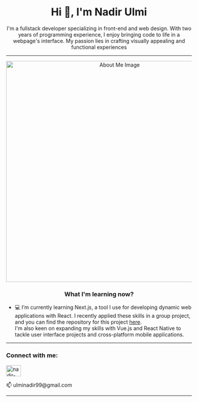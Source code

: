 <h1 align="center">Hi 👋, I'm Nadir Ulmi</h1>
<p align="center">I'm a fullstack developer specializing in front-end and web design. With two years of programming experience, I enjoy bringing code to life in a webpage's interface. My passion lies in crafting visually appealing and functional experiences</p>
<hr>

<p align="center">
       <img src=" ![about-me](https://github.com/nadirulmi/nadirulmi/assets/106765602/b1b8e779-8aeb-4ac7-9ce2-b01c9a594aa9)" alt="About Me Image" width="600"/>
</p>

<h3 align="center">What I'm learning now?</h3>

- 💻 I’m currently learning Next.js, a tool I use for developing dynamic web applications with React. I recently applied these skills in a group project, and you can find the repository for this project [here](https://github.com/SebaGatti91/PF-GreenWave-Front).<br>
I'm also keen on expanding my skills with Vue.js and React Native to tackle user interface projects and cross-platform mobile applications.

<hr>

<h3 align="left">Connect with me:</h3>
<p align="left">
    <a href="https://linkedin.com/in/nadir-yamila-ulmi-38b017227" target="blank">
        <img align="center" src="https://raw.githubusercontent.com/rahuldkjain/github-profile-readme-generator/master/src/images/icons/Social/linked-in-alt.svg" alt="nadir-yamila-ulmi-38b017227" height="30" width="40" />
    </a>
</p>
<p>📫 ulminadir99@gmail.com </p>

<hr>


